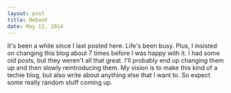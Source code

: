 ```yaml
---
layout: post
title: Reboot
date: May 12, 2014
---
```


It's been a while since I last posted here. Life's been busy. Plus, I insisted on changing this blog about 7 times before I was happy with it. I had some old posts, but they weren't all that great. I'll probably end up changing them up and then slowly reintroducing them. My vision is to make this kind of a techie blog, but also write about anything else that I want to. So expect some really random stuff coming up.
